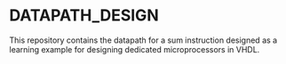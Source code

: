 # DATAPATH_DESIGN
This repository contains the datapath for a sum instruction designed as a learning example for designing dedicated microprocessors in VHDL.
